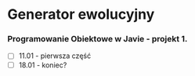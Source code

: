 # Generator ewolucyjny<br/>
### Programowanie Obiektowe w Javie - projekt 1.

- [ ] 11.01 - pierwsza część
- [ ] 18.01 - koniec?